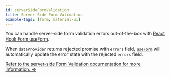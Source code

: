 ```yaml
---
id: serverSideFormValidation
title: Server-Side Form Validation
example-tags: [form, material-ui]
---
```


You can handle server-side form validation errors out-of-the-box with [React Hook Form useForm][react-hook-form-use-form].

When `dataProvider` returns rejected promise with `errors` field, [`useForm`][react-hook-form-use-form] will automatically update the error state with the rejected `errors` field.

[Refer to the server-side Form Validation documentation for more information. →](/docs/advanced-tutorials/forms/server-side-form-validation/)

<CodeSandboxExample path="server-side-form-validation-material-ui" />

[react-hook-form-use-form]: /docs/packages/documentation/react-hook-form/useForm/
